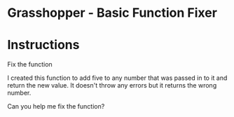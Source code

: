 # Grasshopper - Basic Function Fixer

# Instructions

Fix the function

I created this function to add five to any number that was passed in to it and return the new value. It doesn't throw any errors but it returns the wrong number.

Can you help me fix the function?
